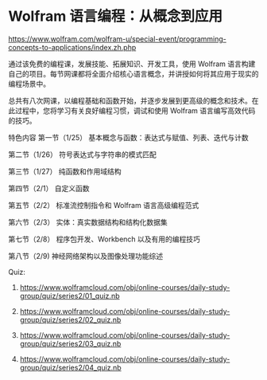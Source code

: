 # Wolfram 语言编程：从概念到应用
https://www.wolfram.com/wolfram-u/special-event/programming-concepts-to-applications/index.zh.php

通过该免费的编程课，发展技能、拓展知识、开发工具，使用 Wolfram 语言构建自己的项目。每节网课都将全面介绍核心语言概念，并讲授如何将其应用于现实的编程场景中。

总共有八次网课，以编程基础和函数开始，并逐步发展到更高级的概念和技术。在此过程中，您将学习有关良好编程习惯，调试和使用 Wolfram 语言编写高效代码的技巧。

特色内容
第一节（1/25）
基本概念与函数：表达式与赋值、列表、迭代与计数

第二节（1/26）
符号表达式与字符串的模式匹配

第三节（1/27）
纯函数和作用域结构

第四节（2/1）
自定义函数

第五节（2/2）
标准流控制指令和 Wolfram 语言高级编程范式

第六节（2/3）
实体：真实数据结构和结构化数据集

第七节（2/8）
程序包开发、Workbench 以及有用的编程技巧

第八节（2/9)
神经网络架构以及图像处理功能综述

Quiz:

1. https://www.wolframcloud.com/obj/online-courses/daily-study-group/quiz/series2/01_quiz.nb

2. https://www.wolframcloud.com/obj/online-courses/daily-study-group/quiz/series2/02_quiz.nb

3. https://www.wolframcloud.com/obj/online-courses/daily-study-group/quiz/series2/03_quiz.nb

4. https://www.wolframcloud.com/obj/online-courses/daily-study-group/quiz/series2/04_quiz.nb
